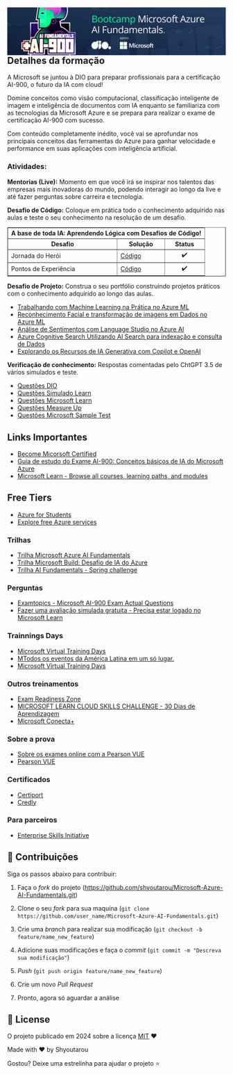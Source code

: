 
<h1 align="center">
    <img align="right" src="imagens/00_Logo_Bootccamp.jpeg" width="1000"/>  
    <br>
</h1>

## Detalhes da formação

A Microsoft se juntou à DIO para preparar profissionais para a certificação AI-900, o futuro da IA com cloud!

Domine conceitos como visão computacional, classificação inteligente de imagem e inteligência de documentos com IA enquanto se familiariza com as tecnologias da Microsoft Azure e se prepara para realizar o exame de certificação AI-900 com sucesso.

Com conteúdo completamente inédito, você vai se aprofundar nos principais conceitos das ferramentas do Azure para ganhar velocidade e performance em suas aplicações com inteligência artificial.

### Atividades:
**Mentorias (Live):** Momento em que você irá se inspirar nos talentos das empresas mais inovadoras do mundo, podendo interagir ao longo da live e até fazer perguntas sobre carreira e tecnologia.

**Desafio de Código:** Coloque em prática todo o conhecimento adquirido nas aulas e teste o seu conhecimento na resolução de um desafio.

<div align="left">
    <!-- A base de toda IA: Aprendendo Lógica com Desafios de Código!-->
    <table border=1>
        <tr>
            <th colspan="3">A base de toda IA: Aprendendo Lógica com Desafios de Código!</th>
        </tr>
        <tr>
            <th>Desafio</th>
            <th>Solução</th>
            <th>Status</th>
        </tr>
        <tr>
            <td>Jornada do Herói</td>
            <td><a href="https://github.com/shyoutarou/Microsoft-Azure-AI-Fundamentals/tree/master/DesafiosCodigo/A%20base%20de%20toda%20IA%20Aprendendo%20L%C3%B3gica%20com%20Desafios%20de%20C%C3%B3digo/Jornada%20do%20Her%C3%B3i">Código</a></td>
            <td align="center">✔️</td>
        </tr>
        <tr>
            <td>Pontos de Experiência</td>
            <td><a href="https://github.com/shyoutarou/Microsoft-Azure-AI-Fundamentals/tree/master/DesafiosCodigo/A%20base%20de%20toda%20IA%20Aprendendo%20L%C3%B3gica%20com%20Desafios%20de%20C%C3%B3digo/Pontos%20de%20Experi%C3%AAncia">Código</a></td>
            <td align="center">✔️</td>
        </tr>
    </table>     
</div>

**Desafio de Projeto:** Construa o seu portfólio construindo projetos práticos com o conhecimento adquirido ao longo das aulas.
- [Trabalhando com Machine Learning na Prática no Azure ML](
https://github.com/shyoutarou/Microsoft-Azure-AI-Fundamentals/tree/master/01_Trabalhando%20com%20Machine%20Learning%20na%20Pr%C3%A1tica%20no%20Azure%20ML)
- [Reconhecimento Facial e transformação de imagens em Dados no Azure ML](
https://github.com/shyoutarou/Microsoft-Azure-AI-Fundamentals/tree/master/02_Reconhecimento%20Facial%20e%20transforma%C3%A7%C3%A3o%20de%20imagens%20em%20Dados%20no%20Azure%20ML)
- [Análise de Sentimentos com Language Studio no Azure AI](
https://github.com/shyoutarou/Microsoft-Azure-AI-Fundamentals/tree/master/03_An%C3%A1lise%20de%20Sentimentos%20com%20Language%20Studio%20no%20Azure%20AI)
- [Azure Cognitive Search Utilizando AI Search para indexação e consulta de Dados](
https://github.com/shyoutarou/Microsoft-Azure-AI-Fundamentals/tree/master/04_Azure%20Cognitive%20Search%20Utilizando%20AI%20Search%20para%20indexa%C3%A7%C3%A3o%20e%20consulta%20de%20Dados)
- [Explorando os Recursos de IA Generativa com Copilot e OpenAI](
https://github.com/shyoutarou/Microsoft-Azure-AI-Fundamentals/tree/master/05_Explorando%20os%20Recursos%20de%20IA%20Generativa%20com%20Copilot%20e%20OpenAI)

**Verificação de conhecimento:** Respostas comentadas pelo ChtGPT 3.5 de vários simulados e teste.
- [Questões DIO](https://github.com/shyoutarou/Microsoft-Azure-AI-Fundamentals/tree/master/Questoes)
- [Questões Simulado Learn](https://github.com/shyoutarou/Microsoft-Azure-AI-Fundamentals/tree/master/Questoes)
- [Questões Microsoft Learn](https://github.com/shyoutarou/Microsoft-Azure-AI-Fundamentals/tree/master/Questoes)
- [Questões Measure Up](https://github.com/shyoutarou/Microsoft-Azure-AI-Fundamentals/tree/master/Questoes)
- [Questões Microsoft Sample Test](https://github.com/shyoutarou/Microsoft-Azure-AI-Fundamentals/tree/master/Questoes)

## Links Importantes
- [Become Micorsoft Certified](https://query.prod.cms.rt.microsoft.com/cms/api/am/binary/RE2PjDI)
- [Guia de estudo do Exame AI-900: Conceitos básicos de IA do Microsoft Azure](https://learn.microsoft.com/pt-br/credentials/certifications/resources/study-guides/ai-900)
- [Microsoft Learn - Browse all courses, learning paths, and modules](https://learn.microsoft.com/en-us/training/browse/)

## Free Tiers
- [Azure for Students](https://azure.microsoft.com/pt-br/free/students/)
- [Explore free Azure services](https://azure.microsoft.com/en-us/pricing/free-services)


### Trilhas

- [Trilha Microsoft Azure AI Fundamentals](https://learn.microsoft.com/pt-br/training/courses/ai-900t00)
- [Trilha Microsoft Build: Desafio de IA do Azure](https://learn.microsoft.com/pt-br/collections/e6kjawo10x63?WT.mc_id=cloudskillschallenge_12f32cf8-2cd8-42e1-97dd-001b4a042766)
- [Trilha AI Fundamentals - Spring challenge](https://learn.microsoft.com/pt-br/collections/moqrtxyokw4e?WT.mc_id=cloudskillschallenge_3ea8480b-4134-4237-bd3e-3b8cc9e68ab0)

### Perguntas

- [Examtopics - Microsoft AI-900 Exam Actual Questions](https://www.examtopics.com/exams/microsoft/ai-900/view/)
- [Fazer uma avaliação simulada gratuita - Precisa estar logado no Microsoft Learn](https://learn.microsoft.com/pt-br/credentials/certifications/exams/ai-900/practice/assessment?assessmentId=26&assessment-type=practice)


### Trainnings Days
- [Microsoft Virtual Training Days](https://www.microsoft.com/en-ca/sites/microsoft-training-days/?EventTitle=&index=0&RecordCount=12&OrderBy=Date%20(ascending)&ProductCategory=Azure_Dynamics+365_Microsoft+365_Power+Platform_Security&wt.mc_id=)
- [MTodos os eventos da América Latina em um só lugar.](https://www.microsoft.com/pt-br/events-hub?s=1&page=1&pending_approval=&text=azure+virtual+training+day&country%5B%5D=22&start_date=&end_date=&sort_by=start_date+ASC)
- [Microsoft Virtual Training Days](https://events.microsoft.com/pt-br/mvtd?ocid=AID3032310_QSG_529831&startTime=08:00&endTime=17:00?ocid=AID3032310_QSG_529831)


### Outros treinamentos
- [Exam Readiness Zone](https://learn.microsoft.com/en-us/shows/exam-readiness-zone/?wt.mc_id=examreadiness_pvuepromo_email_wwl&products=azure)
- [MICROSOFT LEARN CLOUD SKILLS CHALLENGE - 30 Dias de Aprendizagem](https://developer.microsoft.com/pt-br/offers/30-days-to-learn-it?wt.mc_id=esi_30dtli_webpage_wwl)
- [Microsoft Conecta+](https://www.microsoft.com/pt-br/conecta/)

### Sobre a prova
- [Sobre os exames online com a Pearson VUE](https://learn.microsoft.com/pt-br/credentials/certifications/online-exams)
- [Pearson VUE](https://home.pearsonvue.com/Test-takers/OnVUE-online-proctoring.aspx)


### Certificados
- [Certiport](https://certiport.pearsonvue.com/)
- [Credly](https://info.credly.com/)

### Para parceiros
- [Enterprise Skills Initiative](https://esi.microsoft.com/)

## 🤝 Contribuições    

Siga os passos abaixo para contribuir:

1. Faça o *fork* do projeto (<https://github.com/shyoutarou/Microsoft-Azure-AI-Fundamentals.git>)

2. Clone o seu *fork* para sua maquína (`git clone https://github.com/user_name/Microsoft-Azure-AI-Fundamentals.git`)

3. Crie uma *branch* para realizar sua modificação (`git checkout -b feature/name_new_feature`)

4. Adicione suas modificações e faça o *commit* (`git commit -m "Descreva sua modificação"`)

5. *Push* (`git push origin feature/name_new_feature`)

6. Crie um novo *Pull Request*

7. Pronto, agora só aguardar a análise 

## 📜 License

O projeto publicado em 2024 sobre a licença [MIT](./LICENSE) ❤️ 

Made with ❤️ by Shyoutarou

Gostou? Deixe uma estrelinha para ajudar o projeto ⭐




